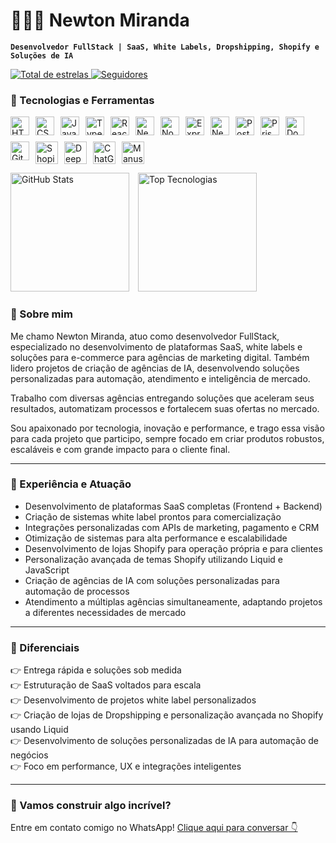 # 👨🏻‍💻 Newton Miranda

**`Desenvolvedor FullStack | SaaS, White Labels, Dropshipping, Shopify e Soluções de IA`**
<p align="left">
    <a href="https://github.com/NewtonMiranda00?tab=repositories&sort=stargazers">
        <img 
            alt="Total de estrelas" 
            title="Total de estrelas GitHub" 
            src="https://custom-icon-badges.demolab.com/github/stars/NewtonMiranda00?color=55960c&style=for-the-badge&labelColor=488207&logo=star&label=estrelas"
        />
    </a>
    <a href="https://github.com/NewtonMiranda00?tab=followers">
        <img 
            alt="Seguidores" 
            title="Me siga no GitHub" 
            src="https://custom-icon-badges.demolab.com/github/followers/NewtonMiranda00?color=236ad3&labelColor=1155ba&style=for-the-badge&logo=github&label=Seguidores&logoColor=white"
        />
    </a>
</p>

### 🤖 Tecnologias e Ferramentas

<p align="left" style="display: flex; flex-wrap: wrap; gap: 10px;">
  <img alt="HTML" title="HTML" width="30px" src="https://cdn.jsdelivr.net/gh/devicons/devicon@latest/icons/html5/html5-original.svg" />
  <img alt="CSS" title="CSS" width="30px" src="https://cdn.jsdelivr.net/gh/devicons/devicon@latest/icons/css3/css3-original.svg" />
  <img alt="JavaScript" title="JavaScript" width="30px" src="https://cdn.jsdelivr.net/gh/devicons/devicon@latest/icons/javascript/javascript-original.svg" />
  <img alt="TypeScript" title="TypeScript" width="30px" src="https://cdn.jsdelivr.net/gh/devicons/devicon@latest/icons/typescript/typescript-original.svg" />
  <img alt="React" title="React" width="30px" src="https://cdn.jsdelivr.net/gh/devicons/devicon@latest/icons/react/react-original.svg" />
  <img alt="Next.js" title="Next.js" width="30px" src="https://cdn.jsdelivr.net/gh/devicons/devicon@latest/icons/nextjs/nextjs-original.svg" />
  <img alt="Node.js" title="Node.js" width="30px" src="https://cdn.jsdelivr.net/gh/devicons/devicon@latest/icons/nodejs/nodejs-original.svg" />
  <img alt="Express" title="Express" width="30px" src="https://netforemost.com/wp-content/uploads/2024/08/1646733543-1.webp" />
  <img alt="NestJS" title="NestJS" width="30px" src="https://img.icons8.com/?size=100&id=9ESZMOeUioJS&format=png&color=000000" />
  <img alt="PostgreSQL" title="PostgreSQL" width="30px" src="https://cdn.jsdelivr.net/gh/devicons/devicon@latest/icons/postgresql/postgresql-original.svg" />
  <img alt="Prisma" title="Prisma" width="30px" src="https://cdn.jsdelivr.net/gh/devicons/devicon@latest/icons/prisma/prisma-original.svg" />
  <img alt="Docker" title="Docker" width="30px" src="https://cdn.jsdelivr.net/gh/devicons/devicon@latest/icons/docker/docker-original.svg" />
  <img alt="Git" title="Git" width="30px" src="https://cdn.jsdelivr.net/gh/devicons/devicon@latest/icons/git/git-original.svg" />
  <img alt="Shopify" title="Shopify" width="36px" src="https://img.icons8.com/?size=100&id=uSHYbs6PJfMT&format=png&color=000000" />
  <img alt="DeepSeek" title="DeepSeek" width="36px" src="https://img.icons8.com/?size=100&id=YWOidjGxCpFW&format=png&color=000000" />
  <img alt="ChatGPT" title="ChatGPT" width="36px" src="https://img.icons8.com/?size=100&id=kTuxVYRKeKEY&format=png&color=000000" />
  <img alt="Manus" title="Manus" width="36px" src="https://manus.im/icon.png?cf131ec9640e9d99" />
</p>


<p align="left">
  <img alt="GitHub Stats" height="190" style="padding-right: 10px;" src="https://github-readme-stats.vercel.app/api?username=NewtonMiranda00&show_icons=true&theme=tokyonight&include_all_commits=true&locale=pt-br" />
  <img alt="Top Tecnologias" height="190" src="https://github-readme-stats.vercel.app/api/top-langs/?username=NewtonMiranda00&theme=tokyonight&layout=compact&custom_title=Tecnologias&langs_count=9" />
</p>

### 🌟 Sobre mim

Me chamo Newton Miranda, atuo como desenvolvedor FullStack, especializado no desenvolvimento de plataformas SaaS, white labels e soluções para e-commerce para agências de marketing digital. Também lidero projetos de criação de agências de IA, desenvolvendo soluções personalizadas para automação, atendimento e inteligência de mercado.

Trabalho com diversas agências entregando soluções que aceleram seus resultados, automatizam processos e fortalecem suas ofertas no mercado.

Sou apaixonado por tecnologia, inovação e performance, e trago essa visão para cada projeto que participo, sempre focado em criar produtos robustos, escaláveis e com grande impacto para o cliente final.

---

### 🎯 Experiência e Atuação

- Desenvolvimento de plataformas SaaS completas (Frontend + Backend)
- Criação de sistemas white label prontos para comercialização
- Integrações personalizadas com APIs de marketing, pagamento e CRM
- Otimização de sistemas para alta performance e escalabilidade
- Desenvolvimento de lojas Shopify para operação própria e para clientes
- Personalização avançada de temas Shopify utilizando Liquid e JavaScript
- Criação de agências de IA com soluções personalizadas para automação de processos
- Atendimento a múltiplas agências simultaneamente, adaptando projetos a diferentes necessidades de mercado

---

### 🧹 Diferenciais

👉 Entrega rápida e soluções sob medida  
👉 Estruturação de SaaS voltados para escala  
👉 Desenvolvimento de projetos white label personalizados  
👉 Criação de lojas de Dropshipping e personalização avançada no Shopify usando Liquid  
👉 Desenvolvimento de soluções personalizadas de IA para automação de negócios  
👉 Foco em performance, UX e integrações inteligentes

---

### 💬 Vamos construir algo incrível?

Entre em contato comigo no WhatsApp! [Clique aqui para conversar 👇](https://wa.me/5591998085725?text=Vi%20seu%20perfil%20no%20GitHub%20e%20gostaria%20de%20conversar%20sobre%20um%20projeto)
